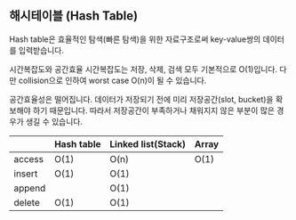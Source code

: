 ## 해시테이블 (Hash Table)

Hash table은 효율적인 탐색(빠른 탐색)을 위한 자료구조로써 key-value쌍의 데이터를 입력받습니다.


시간복잡도와 공간효율
시간복잡도는 저장, 삭제, 검색 모두 기본적으로 O(1)입니다. 다만 collision으로 인하여 worst case O(n)이 될 수 있습니다. 

공간효율성은 떨어집니다. 데이터가 저장되기 전에 미리 저장공간(slot, bucket)을 확보해야 하기 때문입니다. 따라서 저장공간이 부족하거나 채워지지 않은 부분이 많은 경우가 생길 수 있습니다.


|  | Hash table    |  Linked list(Stack)     | Array  |  
| -----  | -----| ----- | -----|   
| access | O(1) | O(n)  | O(1) |  
| insert | O(1) | O(1)| | O(n) |
| append |      | O(1)| | O(1) |
| delete | O(1) | O(1)| | O(n) |